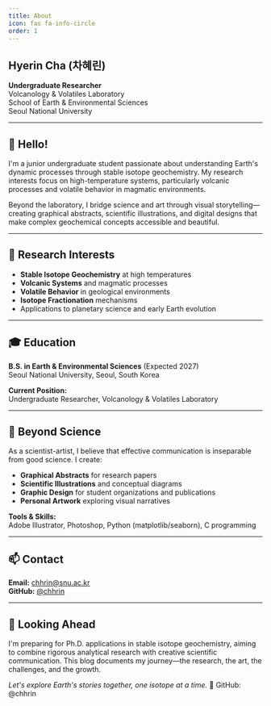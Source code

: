 ```yaml
---
title: About
icon: fas fa-info-circle
order: 1
---
```


## Hyerin Cha (차혜린)

**Undergraduate Researcher**  
Volcanology & Volatiles Laboratory  
School of Earth & Environmental Sciences  
Seoul National University

---

## 👋 Hello!

I'm a junior undergraduate student passionate about understanding Earth's dynamic processes through stable isotope geochemistry. My research interests focus on high-temperature systems, particularly volcanic processes and volatile behavior in magmatic environments.

Beyond the laboratory, I bridge science and art through visual storytelling—creating graphical abstracts, scientific illustrations, and digital designs that make complex geochemical concepts accessible and beautiful.

---

## 🔬 Research Interests

- **Stable Isotope Geochemistry** at high temperatures
- **Volcanic Systems** and magmatic processes  
- **Volatile Behavior** in geological environments
- **Isotope Fractionation** mechanisms
- Applications to planetary science and early Earth evolution

---

## 🎓 Education

**B.S. in Earth & Environmental Sciences** (Expected 2027)  
Seoul National University, Seoul, South Korea

**Current Position:**  
Undergraduate Researcher, Volcanology & Volatiles Laboratory

---

## 🎨 Beyond Science

As a scientist-artist, I believe that effective communication is inseparable from good science. I create:

- **Graphical Abstracts** for research papers
- **Scientific Illustrations** and conceptual diagrams
- **Graphic Design** for student organizations and publications
- **Personal Artwork** exploring visual narratives

**Tools & Skills:**  
Adobe Illustrator, Photoshop, Python (matplotlib/seaborn), C programming

---

## 📫 Contact

**Email:** [chhrin@snu.ac.kr](mailto:chhrin@snu.ac.kr)  
**GitHub:** [@chhrin](https://github.com/chhrin)

---

## 🎯 Looking Ahead

I'm preparing for Ph.D. applications in stable isotope geochemistry, aiming to combine rigorous analytical research with creative scientific communication. This blog documents my journey—the research, the art, the challenges, and the growth.

*Let's explore Earth's stories together, one isotope at a time.* 🌋
GitHub: @chhrin
